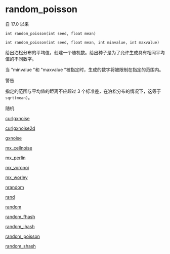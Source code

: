 # random_poisson

自 17.0 以来

`int random_poisson(int seed, float mean)`

`int random_poisson(int seed, float mean, int minvalue, int maxvalue)`

给出泊松分布的平均值，创建一个随机数。给出种子是为了允许生成具有相同平均值的不同数字。

当 "minvalue "和 "maxvalue "被指定时，生成的数字将被限制在指定的范围内。

警告

指定的范围与平均值的距离不应超过 3 个标准差，在泊松分布的情况下，这等于`sqrt(mean)`。

随机

[curlgxnoise](curlgxnoise.html)

[curlgxnoise2d](curlgxnoise2d.html)

[gxnoise](gxnoise.html)

[mx_cellnoise](mx_cellnoise.html)

[mx_perlin](mx_perlin.html)

[mx_voronoi](mx_voronoi.html)

[mx_worley](mx_worley.html)

[nrandom](nrandom.html)

[rand](rand.html)

[random](random.html)

[random_fhash](random_fhash.html)

[random_ihash](random_ihash.html)

[random_poisson](random_poisson.html)

[random_shash](random_shash.html)
